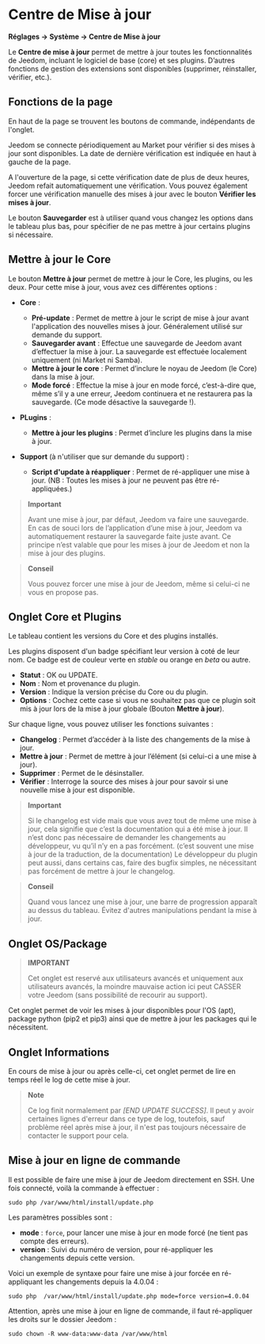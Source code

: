 # Centre de Mise à jour
**Réglages → Système → Centre de Mise à jour**

Le **Centre de mise à jour** permet de mettre à jour toutes les fonctionnalités de Jeedom, incluant le logiciel de base (core) et ses plugins.
D’autres fonctions de gestion des extensions sont disponibles (supprimer, réinstaller, vérifier, etc.).


## Fonctions de la page

En haut de la page se trouvent les boutons de commande, indépendants de l'onglet.

Jeedom se connecte périodiquement au Market pour vérifier si des mises à jour sont disponibles. La date de dernière vérification est indiquée en haut à gauche de la page.

A l'ouverture de la page, si cette vérification date de plus de deux heures, Jeedom refait automatiquement une vérification.
Vous pouvez également forcer une vérification manuelle des mises à jour avec le bouton **Vérifier les mises à jour**.

Le bouton **Sauvegarder** est à utiliser quand vous changez les options dans le tableau plus bas, pour spécifier de ne pas mettre à jour certains plugins si nécessaire.

## Mettre à jour le Core

Le bouton **Mettre à jour** permet de mettre à jour le Core, les plugins, ou les deux.
Pour cette mise à jour, vous avez ces différentes options :
- **Core** :
    - **Pré-update** : Permet de mettre à jour le script de mise à jour avant l'application des nouvelles mises à jour. Généralement utilisé sur demande du support.
    - **Sauvegarder avant** : Effectue une sauvegarde de Jeedom avant d’effectuer la mise à jour. La sauvegarde est effectuée localement uniquement (ni Market ni Samba).
    - **Mettre à jour le core** : Permet d’inclure le noyau de Jeedom (le Core) dans la mise à jour.
    - **Mode forcé** : Effectue la mise à jour en mode forcé, c’est-à-dire que, même s’il y a une erreur, Jeedom continuera et ne restaurera pas la sauvegarde. (Ce mode désactive la sauvegarde !).

- **PLugins** :
    - **Mettre à jour les plugins** : Permet d’inclure les plugins dans la mise à jour.

- **Support** (à n'utiliser que sur demande du support) :
    - **Script d'update à réappliquer** : Permet de ré-appliquer une mise à jour. (NB : Toutes les mises à jour ne peuvent pas être ré-appliquées.)

> **Important**
>
> Avant une mise à jour, par défaut, Jeedom va faire une sauvegarde. En cas de souci lors de l’application d’une mise à jour, Jeedom va automatiquement restaurer la sauvegarde faite juste avant. Ce principe n’est valable que pour les mises à jour de Jeedom et non la mise à jour des plugins.

> **Conseil**
>
> Vous pouvez forcer une mise à jour de Jeedom, même si celui-ci ne vous en propose pas.

## Onglet Core et Plugins

Le tableau contient les versions du Core et des plugins installés.

Les plugins disposent d'un badge spécifiant leur version à coté de leur nom. Ce badge est de couleur verte en *stable* ou orange en *beta* ou autre.

- **Statut** : OK ou UPDATE.
- **Nom** : Nom et provenance du plugin.
- **Version** : Indique la version précise du Core ou du plugin.
- **Options** : Cochez cette case si vous ne souhaitez pas que ce plugin soit mis à jour lors de la mise à jour globale (Bouton **Mettre à jour**).

Sur chaque ligne, vous pouvez utiliser les fonctions suivantes :

- **Changelog** : Permet d’accéder à la liste des changements de la mise à jour.
- **Mettre à jour** : Permet de mettre à jour l’élément (si celui-ci a une mise à jour).
- **Supprimer** : Permet de le désinstaller.
- **Vérifier** : Interroge la source des mises à jour pour savoir si une nouvelle mise à jour est disponible.

> **Important**
>
> Si le changelog est vide mais que vous avez tout de même une mise à jour, cela signifie que c’est la documentation qui a été mise à jour. Il n’est donc pas nécessaire de demander les changements au développeur, vu qu’il n’y en a pas forcément. (c’est souvent une mise à jour de la traduction, de la documentation)
> Le développeur du plugin peut aussi, dans certains cas, faire des bugfix simples, ne nécessitant pas forcément de mettre à jour le changelog.

> **Conseil**
>
> Quand vous lancez une mise à jour, une barre de progression apparaît au dessus du tableau. Évitez d'autres manipulations pendant la mise à jour.

## Onglet OS/Package

> **IMPORTANT**
>
> Cet onglet est reservé aux utilisateurs avancés et uniquement aux utilisateurs avancés, la moindre mauvaise action ici peut CASSER votre Jeedom (sans possibilité de recourir au support).

Cet onglet permet de voir les mises à jour disponibles pour l'OS (apt), package python (pip2 et pip3) ainsi que de mettre à jour les packages qui le nécessitent. 

## Onglet Informations

En cours de mise à jour ou après celle-ci, cet onglet permet de lire en temps réel le log de cette mise à jour.

> **Note**
>
> Ce log finit normalement par *[END UPDATE SUCCESS]*. Il peut y avoir certaines lignes d'erreur dans ce type de log, toutefois, sauf problème réel après mise à jour, il n'est pas toujours nécessaire de contacter le support pour cela.

## Mise à jour en ligne de commande

Il est possible de faire une mise à jour de Jeedom directement en SSH.
Une fois connecté, voilà la commande à effectuer :

```sudo php /var/www/html/install/update.php```

Les paramètres possibles sont :

- **mode** : `force`, pour lancer une mise à jour en mode forcé (ne tient pas compte des erreurs).
- **version** : Suivi du numéro de version, pour ré-appliquer les changements depuis cette version.

Voici un exemple de syntaxe pour faire une mise à jour forcée en ré-appliquant les changements depuis la 4.0.04 :

```sudo php  /var/www/html/install/update.php mode=force version=4.0.04```

Attention, après une mise à jour en ligne de commande, il faut ré-appliquer les droits sur le dossier Jeedom :

```sudo chown -R www-data:www-data /var/www/html```
